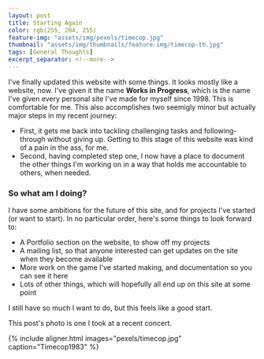 ```yaml
---
layout: post
title: Starting Again
color: rgb(255, 204, 255)
feature-img: "assets/img/pexels/timecop.jpg"
thumbnail: "assets/img/thumbnails/feature-img/timecop-th.jpg"
tags: [General Thoughts]
excerpt_separator: <!--more-->
---
```

I've finally updated this website with some things. It looks mostly like a website, now. I've given it the name **Works in Progress**, which is the name I've given every personal site I've made for myself since 1998. This is comfortable for me.<!--more--> This also accomplishes two seemigly minor but actually major steps in my recent journey:
- First, it gets me back into tackling challenging tasks and following-through without giving up. Getting to this stage of this website was kind of a pain in the ass, for me.
- Second, having completed step one, I now have a place to document the other things I'm working on in a way that holds me accountable to others, when needed.

### So what am I doing?

I have some ambitions for the future of this site, and for projects I've started (or want to start). In no particular order, here's some things to look forward to:
- A Portfolio section on the website, to show off my projects
- A mailing list, so that anyone interested can get updates on the site when they become available
- More work on the game I've started making, and documentation so you can see it here
- Lots of other things, which will hopefully all end up on this site at some point

I still have so much I want to do, but this feels like a good start.

This post's photo is one I took at a recent concert.

{% include aligner.html images="pexels/timecop.jpg" caption="Timecop1983" %}
